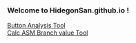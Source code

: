 ### Welcome to HidegonSan.github.io !

[Button Analysis Tool](https://hidegonsan.github.io/button/)  
[Calc ASM Branch value Tool](https://hidegonsan.github.io/asm/)
